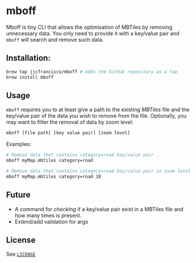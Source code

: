 # mboff

Mboff is tiny CLI that allows the optimisation of MBTiles by removing unnecessary data. You only need to provide it with a key/value pair and `mboff` will search and remove such data.

## Installation:

```bash
brew tap jjcfrancisco/mboff # Adds the Github repository as a tap
brew install mboff
```

## Usage
`mboff` requires you to at least give a path to the existing *MBTiles* file and the key/value pair of the data you wish to remove from the file. Optionally, you may want to filter the removal of data by zoom level:
```bash
mboff [file path] [key value pair] [zoom level]
```
Examples:
```bash
# Remove data that contains category=road key/value pair
mboff myMap.mbtiles category=road

# Remove data that contains category=road key/value pair in zoom level 10
mboff myMap.mbtiles category=road 10
```

## Future
* A command for *checking* if a key/value pair exist in a MBTiles file and how many times is present.
* Extend/add validation for args

## License

See [`LICENSE`](./LICENSE)

